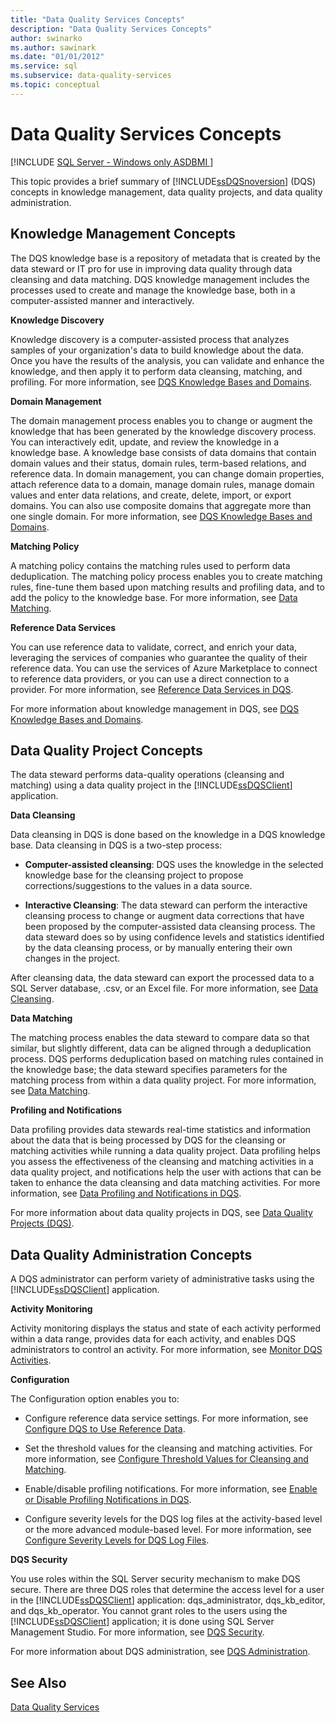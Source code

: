 ```yaml
---
title: "Data Quality Services Concepts"
description: "Data Quality Services Concepts"
author: swinarko
ms.author: sawinark
ms.date: "01/01/2012"
ms.service: sql
ms.subservice: data-quality-services
ms.topic: conceptual
---
```

# Data Quality Services Concepts

[!INCLUDE [SQL Server - Windows only ASDBMI  ](../includes/applies-to-version/sqlserver.md)]

  This topic provides a brief summary of [!INCLUDE[ssDQSnoversion](../includes/ssdqsnoversion-md.md)] (DQS) concepts in knowledge management, data quality projects, and data quality administration.  
  
##  <a name="Knowledge"></a> Knowledge Management Concepts  
 The DQS knowledge base is a repository of metadata that is created by the data steward or IT pro for use in improving data quality through data cleansing and data matching. DQS knowledge management includes the processes used to create and manage the knowledge base, both in a computer-assisted manner and interactively.  
  
 **Knowledge Discovery**  
  
 Knowledge discovery is a computer-assisted process that analyzes samples of your organization's data to build knowledge about the data. Once you have the results of the analysis, you can validate and enhance the knowledge, and then apply it to perform data cleansing, matching, and profiling. For more information, see [DQS Knowledge Bases and Domains](../data-quality-services/dqs-knowledge-bases-and-domains.md).  
  
 **Domain Management**  
  
 The domain management process enables you to change or augment the knowledge that has been generated by the knowledge discovery process. You can interactively edit, update, and review the knowledge in a knowledge base. A knowledge base consists of data domains that contain domain values and their status, domain rules, term-based relations, and reference data. In domain management, you can change domain properties, attach reference data to a domain, manage domain rules, manage domain values and enter data relations, and create, delete, import, or export domains. You can also use composite domains that aggregate more than one single domain. For more information, see [DQS Knowledge Bases and Domains](../data-quality-services/dqs-knowledge-bases-and-domains.md).  
  
 **Matching Policy**  
  
 A matching policy contains the matching rules used to perform data deduplication. The matching policy process enables you to create matching rules, fine-tune them based upon matching results and profiling data, and to add the policy to the knowledge base. For more information, see [Data Matching](../data-quality-services/data-matching.md).  
  
 **Reference Data Services**  
  
 You can use reference data to validate, correct, and enrich your data, leveraging the services of companies who guarantee the quality of their reference data. You can use the services of Azure Marketplace to connect to reference data providers, or you can use a direct connection to a provider. For more information, see [Reference Data Services in DQS](../data-quality-services/reference-data-services-in-dqs.md).  
  
 For more information about knowledge management in DQS, see [DQS Knowledge Bases and Domains](../data-quality-services/dqs-knowledge-bases-and-domains.md).  
  
##  <a name="Projects"></a> Data Quality Project Concepts  
 The data steward performs data-quality operations (cleansing and matching) using a data quality project in the [!INCLUDE[ssDQSClient](../includes/ssdqsclient-md.md)] application.  
  
 **Data Cleansing**  
  
 Data cleansing in DQS is done based on the knowledge in a DQS knowledge base. Data cleansing in DQS is a two-step process:  
  
-   **Computer-assisted cleansing**: DQS uses the knowledge in the selected knowledge base for the cleansing project to propose corrections/suggestions to the values in a data source.  
  
-   **Interactive Cleansing**: The data steward can perform the interactive cleansing process to change or augment data corrections that have been proposed by the computer-assisted data cleansing process. The data steward does so by using confidence levels and statistics identified by the data cleansing process, or by manually entering their own changes in the project.  
  
 After cleansing data, the data steward can export the processed data to a SQL Server database, .csv, or an Excel file. For more information, see [Data Cleansing](../data-quality-services/data-cleansing.md).  
  
 **Data Matching**  
  
 The matching process enables the data steward to compare data so that similar, but slightly different, data can be aligned through a deduplication process. DQS performs deduplication based on matching rules contained in the knowledge base; the data steward specifies parameters for the matching process from within a data quality project. For more information, see [Data Matching](../data-quality-services/data-matching.md).  
  
 **Profiling and Notifications**  
  
 Data profiling provides data stewards real-time statistics and information about the data that is being processed by DQS for the cleansing or matching activities while running a data quality project. Data profiling helps you assess the effectiveness of the cleansing and matching activities in a data quality project, and notifications help the user with actions that can be taken to enhance the data cleansing and data matching activities. For more information, see [Data Profiling and Notifications in DQS](../data-quality-services/data-profiling-and-notifications-in-dqs.md).  
  
 For more information about data quality projects in DQS, see [Data Quality Projects &#40;DQS&#41;](../data-quality-services/data-quality-projects-dqs.md).  
  
##  <a name="Admin"></a> Data Quality Administration Concepts  
 A DQS administrator can perform variety of administrative tasks using the [!INCLUDE[ssDQSClient](../includes/ssdqsclient-md.md)] application.  
  
 **Activity Monitoring**  
  
 Activity monitoring displays the status and state of each activity performed within a data range, provides data for each activity, and enables DQS administrators to control an activity. For more information, see [Monitor DQS Activities](../data-quality-services/monitor-dqs-activities.md).  
  
 **Configuration**  
  
 The Configuration option enables you to:  
  
-   Configure reference data service settings. For more information, see [Configure DQS to Use Reference Data](../data-quality-services/configure-dqs-to-use-reference-data.md).  
  
-   Set the threshold values for the cleansing and matching activities. For more information, see [Configure Threshold Values for Cleansing and Matching](../data-quality-services/configure-threshold-values-for-cleansing-and-matching.md).  
  
-   Enable/disable profiling notifications. For more information, see [Enable or Disable Profiling Notifications in DQS](../data-quality-services/enable-or-disable-profiling-notifications-in-dqs.md).  
  
-   Configure severity levels for the DQS log files at the activity-based level or the more advanced module-based level. For more information, see [Configure Severity Levels for DQS Log Files](../data-quality-services/configure-severity-levels-for-dqs-log-files.md).  
  
 **DQS Security**  
  
 You use roles within the SQL Server security mechanism to make DQS secure. There are three DQS roles that determine the access level for a user in the [!INCLUDE[ssDQSClient](../includes/ssdqsclient-md.md)] application: dqs_administrator, dqs_kb_editor, and dqs_kb_operator. You cannot grant roles to the users using the [!INCLUDE[ssDQSClient](../includes/ssdqsclient-md.md)] application; it is done using SQL Server Management Studio. For more information, see [DQS Security](../data-quality-services/dqs-security.md).  
  
 For more information about DQS administration, see [DQS Administration](../data-quality-services/dqs-administration.md).  
  
## See Also  
 [Data Quality Services](../data-quality-services/data-quality-services.md)  
  
  
